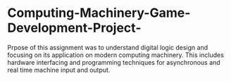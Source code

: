 # Computing-Machinery-Game-Development-Project-
Prpose of this assignment was to understand digital logic design and focusing on its application on modern computing machinery. This includes hardware interfacing and programming techniques for asynchronous and real time machine input and output. 
